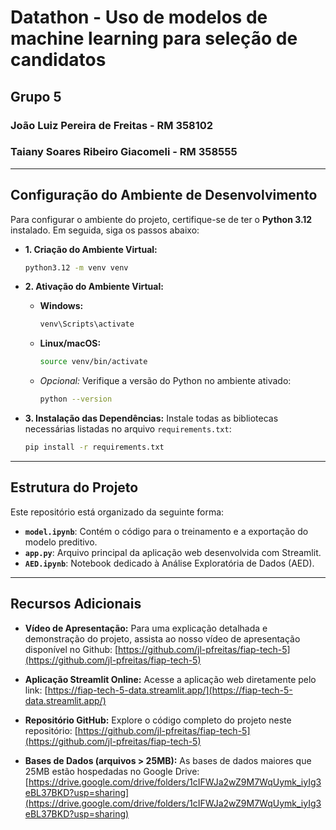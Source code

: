 # Datathon - Uso de modelos de machine learning para seleção de candidatos

## Grupo 5
### João Luiz Pereira de Freitas - RM 358102
### Taiany Soares Ribeiro Giacomeli - RM 358555

---

## Configuração do Ambiente de Desenvolvimento

Para configurar o ambiente do projeto, certifique-se de ter o **Python 3.12** instalado. Em seguida, siga os passos abaixo:

* **1. Criação do Ambiente Virtual:**
    ```bash
    python3.12 -m venv venv
    ```

* **2. Ativação do Ambiente Virtual:**
    * **Windows:**
        ```bash
        venv\Scripts\activate
        ```
    * **Linux/macOS:**
        ```bash
        source venv/bin/activate
        ```
    * *Opcional:* Verifique a versão do Python no ambiente ativado:
        ```bash
        python --version
        ```

* **3. Instalação das Dependências:**
    Instale todas as bibliotecas necessárias listadas no arquivo `requirements.txt`:
    ```bash
    pip install -r requirements.txt
    ```

---

## Estrutura do Projeto

Este repositório está organizado da seguinte forma:

* **`model.ipynb`**: Contém o código para o treinamento e a exportação do modelo preditivo.
* **`app.py`**: Arquivo principal da aplicação web desenvolvida com Streamlit.
* **`AED.ipynb`**: Notebook dedicado à Análise Exploratória de Dados (AED).

---

## Recursos Adicionais

* **Vídeo de Apresentação:**
    Para uma explicação detalhada e demonstração do projeto, assista ao nosso vídeo de apresentação disponível no Github:
    [https://github.com/jl-pfreitas/fiap-tech-5](https://github.com/jl-pfreitas/fiap-tech-5)

* **Aplicação Streamlit Online:**
    Acesse a aplicação web diretamente pelo link:
    [https://fiap-tech-5-data.streamlit.app/](https://fiap-tech-5-data.streamlit.app/)

* **Repositório GitHub:**
    Explore o código completo do projeto neste repositório:
    [https://github.com/jl-pfreitas/fiap-tech-5](https://github.com/jl-pfreitas/fiap-tech-5)

* **Bases de Dados (arquivos > 25MB):**
    As bases de dados maiores que 25MB estão hospedadas no Google Drive:
    [https://drive.google.com/drive/folders/1cIFWJa2wZ9M7WqUymk_iyIg3eBL37BKD?usp=sharing](https://drive.google.com/drive/folders/1cIFWJa2wZ9M7WqUymk_iyIg3eBL37BKD?usp=sharing)